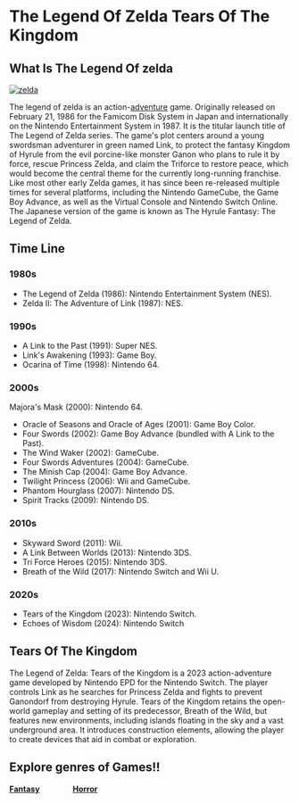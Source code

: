 # The Legend Of Zelda Tears Of The Kingdom
## What Is The Legend Of zelda
[![zelda](https://www.pngmart.com/files/4/The-Legend-of-Zelda-Logo-PNG-Image.png)](https://www.pngmart.com/image/35706)

The legend of zelda is an action-[adventure](../../storygame/story.md) game. Originally released on February 21, 1986 for the Famicom Disk System in Japan and internationally on the Nintendo Entertainment System in 1987. It is the titular launch title of The Legend of Zelda series. The game's plot centers around a young swordsman adventurer in green named Link, to protect the fantasy Kingdom of Hyrule from the evil porcine-like monster Ganon who plans to rule it by force, rescue Princess Zelda, and claim the Triforce to restore peace, which would become the central theme for the currently long-running franchise. Like most other early Zelda games, it has since been re-released multiple times for several platforms, including the Nintendo GameCube, the Game Boy Advance, as well as the Virtual Console and Nintendo Switch Online. The Japanese version of the game is known as The Hyrule Fantasy: The Legend of Zelda.

## Time Line


### 1980s 


- The Legend of Zelda (1986): Nintendo Entertainment System (NES).
- Zelda II: The Adventure of Link (1987): NES.

  
### 1990s


- A Link to the Past (1991): Super NES.
- Link's Awakening (1993): Game Boy.
- Ocarina of Time (1998): Nintendo 64. 


### 2000s


Majora's Mask (2000): Nintendo 64.
- Oracle of Seasons and Oracle of Ages (2001): Game Boy Color.
- Four Swords (2002): Game Boy Advance (bundled with A Link to the Past).
- The Wind Waker (2002): GameCube.
- Four Swords Adventures (2004): GameCube.
- The Minish Cap (2004): Game Boy Advance.
- Twilight Princess (2006): Wii and GameCube.
- Phantom Hourglass (2007): Nintendo DS.
- Spirit Tracks (2009): Nintendo DS. 


### 2010s

 -  Skyward Sword (2011): Wii.
- A Link Between Worlds (2013): Nintendo 3DS.
- Tri Force Heroes (2015): Nintendo 3DS.
- Breath of the Wild (2017): Nintendo Switch and Wii U.

  
### 2020s
- Tears of the Kingdom (2023): Nintendo Switch.
- Echoes of Wisdom (2024): Nintendo Switch

## Tears Of The Kingdom
The Legend of Zelda: Tears of the Kingdom is a 2023 action-adventure game developed by Nintendo EPD for the Nintendo Switch. The player controls Link as he searches for Princess Zelda and fights to prevent Ganondorf from destroying Hyrule. Tears of the Kingdom retains the open-world gameplay and setting of its predecessor, Breath of the Wild, but features new environments, including islands floating in the sky and a vast underground area. It introduces construction elements, allowing the player to create devices that aid in combat or exploration.


## Explore genres of Games!!
**[Fantasy][fantasylol]** &nbsp; &nbsp; &nbsp; &nbsp; &nbsp; &nbsp; &nbsp; **[Horror][horrorlol]**

[fantasylol]: https://github.com/319SoftDev/wiki-project-group-row-2/blob/main/videogame/fantasy/fent.md
[horrorlol]: https://github.com/319SoftDev/wiki-project-group-row-2/blob/main/videogame/horror/horrorfile.md
